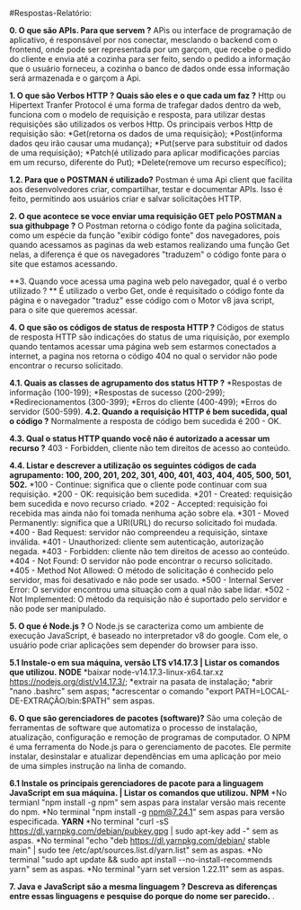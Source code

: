 #Respostas-Relatório:

**0. O que são APIs.  Para que servem ?**
	APis ou interface de programação de aplicativo, é responsável por nos conectar, mesclando o backend com o frontend, onde pode ser
	representada por um garçom, que recebe o pedido do cliente e envia até a cozinha para ser feito, sendo o pedido a informação que 
	o usuário forneceu, a cozinha o banco de dados onde essa informação será armazenada e o garçom a Api.

**1. O que são Verbos HTTP ? Quais são eles e o que cada um faz ?**
	Http ou Hipertext Tranfer Protocol é uma forma de trafegar dados dentro da web, funciona com o modelo de requisição e resposta, para 
	utilizar destas requisições são utilizados os verbos Http. Os principais verbos Http de requisição são: 
	*Get(retorna os dados de uma requisição);
	*Post(informa dados qeu irão causar uma mudança); 
	*Put(serve para substituir od dados de uma requisição);
	*Patch(é utilizado para aplicar modificações parcias em um recurso, diferente do Put);
	*Delete(remove um recurso específico);

**1.2. Para que o POSTMAN é utilizado?**
	Postman é uma Api client que facilita aos desenvolvedores criar, compartilhar, testar e documentar APIs. Isso é feito, permitindo aos
	usuários criar e salvar solicitações HTTP.

**2. O que acontece se voce enviar uma requisição GET pelo POSTMAN a sua githubpage ?**
	O Postman retorna o código fonte da paǵina solicitada, como um espécie da função "exibir código fonte" dos navegadores, pois quando 
	acessamos as paginas da web estamos realizando uma função Get nelas, a diferença é que os navegadores "traduzem" o código fonte 
	para o site que estamos acessando.

**3. Quando voce acessa uma pagina web pelo navegador, qual é o verbo utilizado ? **
	É utilizado o verbo Get, onde é requisitado o código fonte da página e o navegador "traduz" esse código com o Motor v8 java script, 
	para o site que queremos acessar.

**4. O que são os códigos de status de resposta HTTP ?**
	Códigos de status de resposta HTTP são indicações do status de uma riquisição, por exemplo quando tentamos acessar uma página web
	sem estarmos conectados a internet, a pagina nos retorna o código 404 no qual o servidor não pode encontrar o recurso solicitado.
	
**4.1. Quais as classes de agrupamento dos status HTTP ?**
	*Respostas de informação (100-199);
    	*Respostas de sucesso (200-299);
    	*Redirecionamentos (300-399);
    	*Erros do cliente (400-499);
   	*Erros do servidor (500-599).
**4.2. Quando a requisição HTTP é bem sucedida, qual o código ?**
	Normalmente a resposta de código bem sucedida é 200 - OK.
	
**4.3. Qual o status HTTP quando você não é autorizado a acessar um recurso ?**
	403 - Forbidden, cliente não tem direitos de acesso ao conteúdo.
	
**4.4. Listar e descrever a utilização os seguintes códigos de cada agrupamento: 100, 200, 201, 202, 301, 400, 401, 403, 404, 405, 500, 501, 502.**
	*100 - Continue: significa que o cliente pode continuar com sua requisição.
	*200 - OK: requisição bem sucedida.
	*201 - Created: requisição bem sucedida e novo recurso criado.
	*202 - Accepted: requisição foi recebida mas ainda não foi tomada nenhuma ação sobre ela.
	*301 - Moved Permanently: significa que a URI(URL) do recurso solicitado foi mudada.
	*400 - Bad Request: servidor não compreendeu a requisição, sintaxe inválida.
	*401 - Unauthorized: cliente sem autenticação, autorização negada.
	*403 - Forbidden: cliente não tem direitos de acesso ao conteúdo.
	*404 - Not Found: O servidor não pode encontrar o recurso solicitado.
	*405 - Method Not Allowed: O método de solicitação é conhecido pelo servidor, mas foi desativado e não pode ser usado.
	*500 - Internal Server Error: O servidor encontrou uma situação com a qual não sabe lidar.
	*502 - Not Implemented: O método da requisição não é suportado pelo servidor e não pode ser manipulado.
	
**5. O que é Node.js ?**
	O Node.js se caracteriza como um ambiente de execução JavaScript, é baseado no interpretador v8 do google. Com ele, o usuário 
	pode criar aplicações sem depender do browser para isso.
	
**5.1 Instale-o em sua máquina, versão LTS v14.17.3 | Listar os comandos que utilizou.**
	**NODE**
	*baixar node-v14.17.3-linux-x64.tar.xz https://nodejs.org/dist/v14.17.3/;
	*extrair na pasata de instalação;
	*abrir "nano .bashrc" sem aspas;
	*acrescentar o comando "export PATH=LOCAL-DE-EXTRAÇÃO/bin:$PATH" sem aspas.
	
**6. O que são gerenciadores de pacotes (software)?**
	São uma coleção de ferramentas de software que automatiza o processo de instalação, atualização, configuração e 
	remoção de programas de computador. O NPM é uma ferramenta do Node.js para o gerenciamento de pacotes. 
	Ele permite instalar, desinstalar e atualizar dependências em uma aplicação por meio de uma simples instrução na 
	linha de comando. 
	
**6.1 Instale os principais gerenciadores de pacote para a linguagem JavaScript em sua máquina. | Listar os comandos que utilizou.**
	**NPM**
	*No termianl "npm install -g npm" sem aspas para instalar versão mais recente do npm.
	*No terminal "npm install -g npm@7.24.1" sem aspas para versão especificada.
	**YARN**
	*No terminal "curl -sS https://dl.yarnpkg.com/debian/pubkey.gpg | sudo apt-key add -" sem as aspas.
	*No terminal "echo "deb https://dl.yarnpkg.com/debian/ stable main" | sudo tee /etc/apt/sources.list.d/yarn.list" sem as aspas.
	*No terminal "sudo apt update && sudo apt install --no-install-recommends yarn" sem as aspas.
	*No terminal "yarn set version 1.22.11" sem as aspas.
	
**7. Java e JavaScript são a mesma linguagem ? Descreva as diferenças entre essas linguagens e pesquise do porque do nome ser parecido.**
	.
	

	
